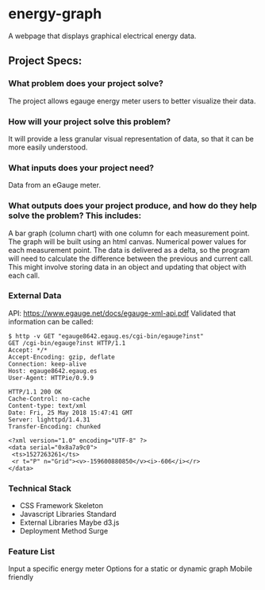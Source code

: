 # energy-graph
A webpage that displays graphical electrical energy data.

## Project Specs:

### What problem does your project solve?
The project allows egauge energy meter users to better visualize their data. 

### How will your project solve this problem?
It will provide a less granular visual representation of data, so that it can be more easily understood.

### What inputs does your project need?
Data from an eGauge meter.

### What outputs does your project produce, and how do they help solve the problem? This includes:
A bar graph (column chart) with one column for each measurement point. The graph will be built using an html canvas. 
Numerical power values for each measurement point.
The data is delivered as a delta, so the program will need to calculate the difference between the previous and current call. This might involve storing data in an object and updating that object with each call. 

### External Data
API: https://www.egauge.net/docs/egauge-xml-api.pdf
Validated that information can be called:
```
$ http -v GET "egauge8642.egaug.es/cgi-bin/egauge?inst"
GET /cgi-bin/egauge?inst HTTP/1.1
Accept: */*
Accept-Encoding: gzip, deflate
Connection: keep-alive
Host: egauge8642.egaug.es
User-Agent: HTTPie/0.9.9

HTTP/1.1 200 OK
Cache-Control: no-cache
Content-type: text/xml
Date: Fri, 25 May 2018 15:47:41 GMT
Server: lighttpd/1.4.31
Transfer-Encoding: chunked

<?xml version="1.0" encoding="UTF-8" ?>
<data serial="0x8a7a9c0">
 <ts>1527263261</ts>
 <r t="P" n="Grid"><v>-159600880850</v><i>-606</i></r>
</data>
```

### Technical Stack
* CSS Framework
	Skeleton
* Javascript Libraries
	Standard
* External Libraries
Maybe d3.js
* Deployment Method
	Surge
    
### Feature List
Input a specific energy meter
Options for a static or dynamic graph
Mobile friendly

